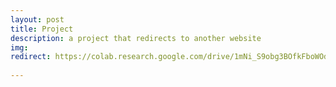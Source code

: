 ```yaml
---
layout: post
title: Project
description: a project that redirects to another website
img:
redirect: https://colab.research.google.com/drive/1mNi_S9obg3BOfkFboWOd8dZh32PYQGnW
      
--- 
```


